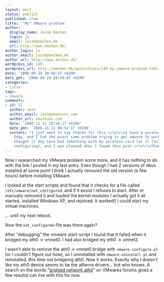 ```yaml
---
layout: post
status: publish
published: true
title: '"My" VMware problem'
author:
  display_name: Jacob Emcken
  login: je
  email: jacob@emcken.dk
  url: http://www.emcken.dk/
author_login: je
author_email: jacob@emcken.dk
author_url: http://www.emcken.dk/
wordpress_id: 149
wordpress_url: http://emcken.dk/wp/archives/149-my-vmware-problem.html
date: '2006-09-29 20:50:47 +0200'
date_gmt: '2006-09-29 20:50:47 +0200'
categories:
- Linux
tags:
- vmware
comments:
- id: 57
  author: Josh
  author_email: josh@ubuntuos.com
  author_url: ubuntuos.com
  date: '2006-11-11 10:54:17 +0100'
  date_gmt: '2006-11-11 09:54:17 +0100'
  content: "I just want to say thanks for this.\r\n\r\nI have a wireless card and
    Edgy, and I had the exact same problem trying to get vmware to work.\r\n\r\nI
    thought it may have had something with my wireless card (as it failed when finished
    configuring), and I was pleased when I found this post.\r\n\r\nThanks :)"
---
```

Now I researched my VMware problem some more, and it has nothing to do with the link I posted in my last entry. Even though I had 2 versions of dbus installed at some point I think I actually removed the old version (a few hours) before installing VMware.

I looked at the start scripts and found that it checks for a file called `/etc/vmware/not_configured`, and if it exsist I refuses to start. After er manually removed it and loaded the kernel modules I actually got it all started, installed Windows XP, and rejoiced. It worked!! I could start my virtual machines.

... until my next reboot.

Now the `not_configured`-file was there again?

After "debugging" the vmware start-script I found that it failed when it bridged my ath0 -> vmnet0. I had also bridged my eth0 -> vmnet2.

I wasn't able to remove the ath0 -> vmnet0 bridge with `vmware-configure.pl` (or I couldn't figure out how), so I uninstalled with `vmware-uninstall.pl` and reinstalled, this time not bridgeing ath0. Now it works. Exactly why I doesn't like my ath0 device seems to be the atheros drivers... but who knows. A search on the words "[bridged network ath0][1]" on VMwares forums gives a few resultsI can live with this for now.

[1]: http://www.vmware.com/community/search.jspa?q=bridged+network+ath0

